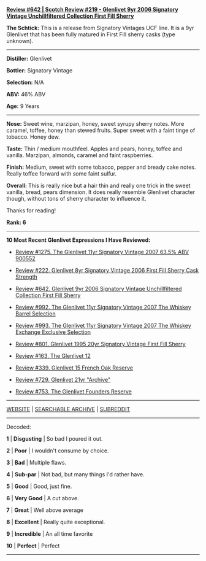 
[**Review #642 | Scotch Review #219 - Glenlivet 9yr 2006 Signatory Vintage Unchillfiltered Collection First Fill Sherry**]( https://t8ke.review/review-642-glenlivet-9yr-2006-signatory-ucf-sherry/)

**The Schtick:** This is a release from Signatory Vintages UCF line. It is a 9yr Glenlivet that has been fully matured in First Fill sherry casks (type unknown).

-----

**Distiller:** Glenlivet

**Bottler:** Signatory Vintage

**Selection:** N/A

**ABV:**  46% ABV

**Age:** 9 Years 

-----

**Nose:**  Sweet wine, marzipan, honey, sweet syrupy sherry notes. More caramel, toffee, honey than stewed fruits. Super sweet with a faint tinge of tobacco. Honey dew.    

**Taste:** Thin / medium mouthfeel. Apples and pears, honey, toffee and vanilla. Marzipan, almonds, caramel and faint raspberries. 

**Finish:** Medium, sweet with some tobacco, pepper and bready cake notes. Really toffee forward with some faint sulfur. 

**Overall:** This is really nice but a hair thin and really one trick in the sweet vanilla, bread, pears dimension. It does really resemble Glenlivet character though, without tons of sherry character to influence it. 

Thanks for reading!

**Rank: 6**

----- 

**10 Most Recent Glenlivet Expressions I Have Reviewed:** 

- [Review #1275. The Glenlivet 11yr Signatory Vintage 2007 63.5% ABV 900552]( https://t8ke.review/review-1275-the-glenlivet-11yr-signatory-vintage-2007-63-5-abv-900552) 

- [Review #222. Glenlivet 8yr Signatory Vintage 2006 First Fill Sherry Cask Strength]( https://t8ke.review/review-222-glenlivet-8yr-2006-signatory-vintage/) 

- [Review #642. Glenlivet 9yr 2006 Signatory Vintage Unchillfiltered Collection First Fill Sherry]( https://t8ke.review/review-642-glenlivet-9yr-2006-signatory-ucf-sherry/) 

- [Review #992. The Glenlivet 11yr Signatory Vintage 2007 The Whiskey Barrel Selection]( https://t8ke.review/review-992-the-glenlivet-11yr-signatory-vintage-2007-the-whiskey-barrel-selection/) 

- [Review #993. The Glenlivet 11yr Signatory Vintage 2007 The Whiskey Exchange Exclusive Selection]( https://t8ke.review/review-993-the-glenlivet-11yr-signatory-vintage-2007-the-whiskey-exchange/) 

- [Review #801. Glenlivet 1995 20yr Signatory Vintage First Fill Sherry]( https://t8ke.review/review-801-the-glenlivet-1995-20yr-signatory-vintage/) 

- [Review #163. The Glenlivet 12]( https://t8ke.review/review-163-the-glenlivet-12yr/) 

- [Review #339. Glenlivet 15 French Oak Reserve]( https://t8ke.review/review-339-glenlivet-french-oak-reserve/) 

- [Review #729. Glenlivet 21yr "Archive"]( https://t8ke.review/review-729-the-glenlivet-21yr-archive/) 

- [Review #753. The Glenlivet Founders Reserve]( https://t8ke.review/review-753-the-glenlivet-founders-reserve/) 

-----

[WEBSITE](https://t8ke.review) | [SEARCHABLE ARCHIVE](https://t8ke.review/review-archive/) | [SUBREDDIT](https://reddit.com/r/t8kereviews)

-----

Decoded:

**1** | **Disgusting** | So bad I poured it out.

**2** | **Poor** | I wouldn't consume by choice.

**3** | **Bad** | Multiple flaws.

**4** | **Sub-par** | Not bad, but many things I'd rather have.

**5** | **Good** | Good, just fine.

**6** | **Very Good** | A cut above.

**7** | **Great** | Well above average

**8** | **Excellent** | Really quite exceptional.

**9** | **Incredible** | An all time favorite

**10** | **Perfect** | Perfect

----


